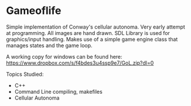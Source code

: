 # Gameoflife
Simple implementation of Conway's cellular autonoma.  Very early attempt at programming.  All images are hand drawn.  SDL Library is used for graphics/input handling.  Makes use of a simple game engine class that manages states and the game loop.

A working copy for windows can be found here: https://www.dropbox.com/s/f4bdes3u4ssp9e7/GoL.zip?dl=0

Topics Studied:
* C++
* Command Line compiling, makefiles
* Cellular Autonoma
